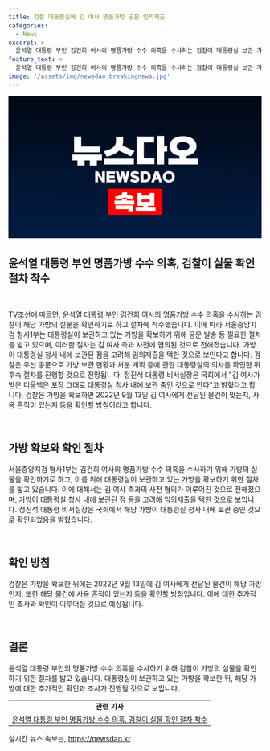 ```yaml
---
title: 검찰 대통령실에 김 여사 명품가방 공문 임의제출
categories:
  - News
excerpt: >
  윤석열 대통령 부인 김건희 여사의 명품가방 수수 의혹을 수사하는 검찰이 대통령실 보관 가방을 확보하기 위해 절차에 착수했다. 검찰은 김 여사 측과 사전 협의한 뒤 대통령실의 의사를 확인한 후 가방을 확보할 전망이며, 가방을 통해 목사가 전달한 물건과 사용 흔적 등을 확인할 예정이다. 이로써 윤석열과 관련된 논란이 확산될 전망이다.
feature_text: >
  윤석열 대통령 부인 김건희 여사의 명품가방 수수 의혹을 수사하는 검찰이 대통령실 보관 가방을 확보하기 위해 절차에 착수했다. 검찰은 김 여사 측과 사전 협의한 뒤 대통령실의 의사를 확인한 후 가방을 확보할 전망이며, 가방을 통해 목사가 전달한 물건과 사용 흔적 등을 확인할 예정이다. 이로써 윤석열과 관련된 논란이 확산될 전망이다.
image: '/assets/img/newsdao_breakingnews.jpg'
---
```


<p><img src="/assets/img/newsdao_breakingnews.jpg" alt="ontimetimes 속보" /></p>

<h2 data-ke-size="size26"><b>윤석열 대통령 부인 명품가방 수수 의혹, 검찰이 실물 확인 절차 착수</b></h2>

<p data-ke-size="size16">&nbsp;</p>

<p data-ke-size="size16">TV조선에 따르면, 윤석열 대통령 부인 김건희 여사의 명품가방 수수 의혹을 수사하는 검찰이 해당 가방의 실물을 확인하기로 하고 절차에 착수했습니다. 이에 따라 서울중앙지검 형사1부는 대통령실이 보관하고 있는 가방을 확보하기 위해 공문 발송 등 필요한 절차를 밟고 있으며, 이러한 절차는 김 여사 측과 사전에 협의된 것으로 전해졌습니다. 가방이 대통령실 청사 내에 보관된 점을 고려해 임의제출을 택한 것으로 보인다고 합니다. 검찰은 우선 공문으로 가방 보관 현황과 처분 계획 등에 관한 대통령실의 의사를 확인한 뒤 후속 절차를 진행할 것으로 전망됩니다. 정진석 대통령 비서실장은 국회에서 "김 여사가 받은 디올백은 포장 그대로 대통령실 청사 내에 보관 중인 것으로 안다"고 밝혔다고 합니다. 검찰은 가방을 확보하면 2022년 9월 13일 김 여사에게 전달된 물건이 맞는지, 사용 흔적이 있는지 등을 확인할 방침이라고 합니다.</p>

<p data-ke-size="size16">&nbsp;</p>

<h2 data-ke-size="size26">가방 확보와 확인 절차</h2>

<p data-ke-size="size16">서울중앙지검 형사1부는 김건희 여사의 명품가방 수수 의혹을 수사하기 위해 가방의 실물을 확인하기로 하고, 이를 위해 대통령실이 보관하고 있는 가방을 확보하기 위한 절차를 밟고 있습니다. 이에 대해서는 김 여사 측과의 사전 협의가 이루어진 것으로 전해졌으며, 가방이 대통령실 청사 내에 보관된 점 등을 고려해 임의제출을 택한 것으로 보입니다. 정진석 대통령 비서실장은 국회에서 해당 가방이 대통령실 청사 내에 보관 중인 것으로 확인되었음을 밝혔습니다.</p>

<p data-ke-size="size16">&nbsp;</p>

<h2 data-ke-size="size26">확인 방침</h2>

<p data-ke-size="size16">검찰은 가방을 확보한 뒤에는 2022년 9월 13일에 김 여사에게 전달된 물건이 해당 가방인지, 또한 해당 물건에 사용 흔적이 있는지 등을 확인할 방침입니다. 이에 대한 추가적인 조사와 확인이 이루어질 것으로 예상됩니다.</p>

<p data-ke-size="size16">&nbsp;</p>

<h2 data-ke-size="size26">결론</h2>

<p data-ke-size="size16">윤석열 대통령 부인의 명품가방 수수 의혹을 수사하기 위해 검찰이 가방의 실물을 확인하기 위한 절차를 밟고 있습니다. 대통령실이 보관하고 있는 가방을 확보한 뒤, 해당 가방에 대한 추가적인 확인과 조사가 진행될 것으로 보입니다.</p>

<table>
<tbody>
<tr>
<td style="text-align: center; height: 17px;"><b>관련 기사</b></td>
</tr>
<tr>
<td style="text-align: center; height: 17px;"><a href="https://news.naver.com/main/read.nhn?mode=LSD&mid=sec&sid1=100&oid=448&aid=0000342798" target="_blank" rel="noopener">윤석열 대통령 부인 명품가방 수수 의혹, 검찰이 실물 확인 절차 착수</a></td>
</tr>
</tbody>
</table>

<p data-ke-size="size16"></p>
실시간 뉴스 속보는, <a href="https://newsdao.kr" rel="dofollow">https://newsdao.kr</a>


